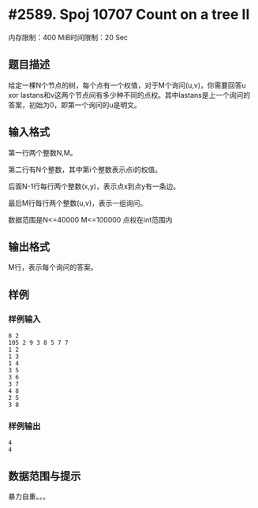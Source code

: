 # #2589. Spoj 10707  Count on a tree II

内存限制：400 MiB时间限制：20 Sec

## 题目描述

给定一棵N个节点的树，每个点有一个权值，对于M个询问(u,v)，你需要回答u xor lastans和v这两个节点间有多少种不同的点权。其中lastans是上一个询问的答案，初始为0，即第一个询问的u是明文。

## 输入格式

第一行两个整数N,M。

第二行有N个整数，其中第i个整数表示点i的权值。

后面N-1行每行两个整数(x,y)，表示点x到点y有一条边。

最后M行每行两个整数(u,v)，表示一组询问。

数据范围是N<=40000 M<=100000 点权在int范围内  

## 输出格式

 

M行，表示每个询问的答案。

## 样例

### 样例输入

    
    8 2
    105 2 9 3 8 5 7 7
    1 2
    1 3
    1 4
    3 5
    3 6
    3 7
    4 8
    2 5
    3 8
    
    

### 样例输出

    
    4
    4
    

## 数据范围与提示

暴力自重。。。
